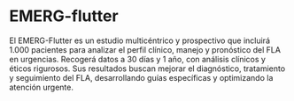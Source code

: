 # EMERG-flutter

El EMERG-Flutter es un estudio multicéntrico y prospectivo que incluirá 1.000 pacientes para analizar el perfil clínico, manejo y pronóstico del FLA en urgencias. Recogerá datos a 30 días y 1 año, con análisis clínicos y éticos rigurosos. Sus resultados buscan mejorar el diagnóstico, tratamiento y seguimiento del FLA, desarrollando guías específicas y optimizando la atención urgente.
